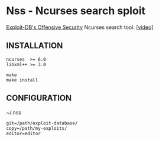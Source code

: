 # Nss - Ncurses search sploit

[Exploit-DB's Offensive Security](https://github.com/offensive-security/exploit-database) Ncurses search tool. [[video]](https://sendvid.com/sgdjf598)

## INSTALLATION

```shell
ncurses  >= 6.0
libxml++ >= 3.0
```
```shell
make
make install
```
## CONFIGURATION

~/.nss

```shell
git=/path/exploit-database/
copy=/path/my-exploits/
editor=editor
```
